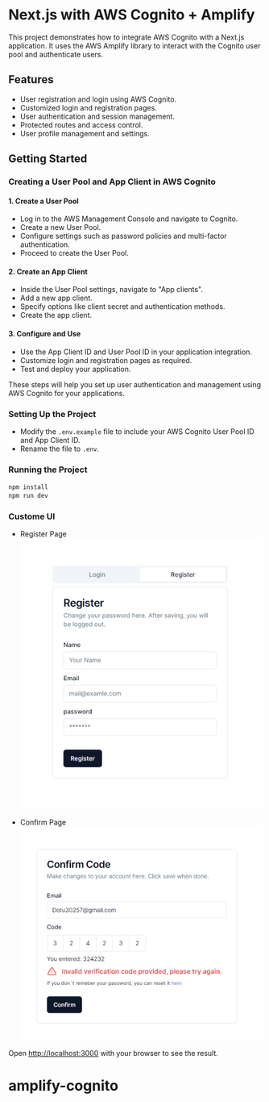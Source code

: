 <!-- Description -->
# Next.js with AWS Cognito + Amplify

This project demonstrates how to integrate AWS Cognito with a Next.js application. It uses the AWS Amplify library to interact with the Cognito user pool and authenticate users.

## Features
- User registration and login using AWS Cognito.
- Customized login and registration pages.
- User authentication and session management.
- Protected routes and access control.
- User profile management and settings.


## Getting Started
### Creating a User Pool and App Client in AWS Cognito

#### 1. Create a User Pool

- Log in to the AWS Management Console and navigate to Cognito.
- Create a new User Pool.
- Configure settings such as password policies and multi-factor authentication.
- Proceed to create the User Pool.

#### 2. Create an App Client

- Inside the User Pool settings, navigate to "App clients".
- Add a new app client.
- Specify options like client secret and authentication methods.
- Create the app client.

#### 3. Configure and Use

- Use the App Client ID and User Pool ID in your application integration.
- Customize login and registration pages as required.
- Test and deploy your application.

These steps will help you set up user authentication and management using AWS Cognito for your applications.

### Setting Up the Project
<!-- modify file .env.example -->
- Modify the `.env.example` file to include your AWS Cognito User Pool ID and App Client ID.
- Rename the file to `.env`.

### Running the Project
```bash
npm install
npm run dev
```

### Custome UI
<!-- import images from ./public/docs -->
- Register Page
![Login Page](./public/docs/register-login-ui.png)

- Confirm Page
![Register Page](./public/docs/error-confirm.png)





Open [http://localhost:3000](http://localhost:3000) with your browser to see the result.

# amplify-cognito
